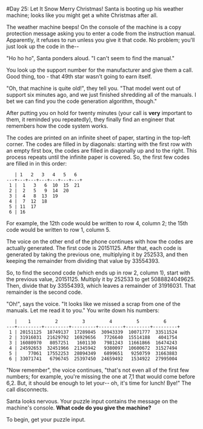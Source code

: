 #Day 25: Let It Snow
Merry Christmas! Santa is booting up his weather machine; looks like you might get a white Christmas after all.

The weather machine beeps! On the console of the machine is a copy protection message asking you to enter a code 
from the instruction manual. Apparently, it refuses to run unless you give it that code. No problem; you'll just 
look up the code in the--

"Ho ho ho", Santa ponders aloud. "I can't seem to find the manual."

You look up the support number for the manufacturer and give them a call. Good thing, too - that 49th star wasn't 
going to earn itself.

"Oh, that machine is quite old!", they tell you. "That model went out of support six minutes ago, and we just 
finished shredding all of the manuals. I bet we can find you the code generation algorithm, though."

After putting you on hold for twenty minutes (your call is **very** important to them, it reminded you repeatedly), 
they finally find an engineer that remembers how the code system works.

The codes are printed on an infinite sheet of paper, starting in the top-left corner. The codes are filled in by 
diagonals: starting with the first row with an empty first box, the codes are filled in diagonally up and to the 
right. This process repeats until the infinite paper is covered. So, the first few codes are filled in in this order:
```
   | 1   2   3   4   5   6  
---+---+---+---+---+---+---+
 1 |  1   3   6  10  15  21
 2 |  2   5   9  14  20
 3 |  4   8  13  19
 4 |  7  12  18
 5 | 11  17
 6 | 16
```
For example, the 12th code would be written to row 4, column 2; the 15th code would be written to row 1, column 5.

The voice on the other end of the phone continues with how the codes are actually generated. The first code is 
20151125. After that, each code is generated by taking the previous one, multiplying it by 252533, and then keeping 
the remainder from dividing that value by 33554393.

So, to find the second code (which ends up in row 2, column 1), start with the previous value, 20151125. Multiply 
it by 252533 to get 5088824049625. Then, divide that by 33554393, which leaves a remainder of 31916031. That 
remainder is the second code.

"Oh!", says the voice. "It looks like we missed a scrap from one of the manuals. Let me read it to you." You 
write down his numbers:
```
   |    1         2         3         4         5         6
---+---------+---------+---------+---------+---------+---------+
 1 | 20151125  18749137  17289845  30943339  10071777  33511524
 2 | 31916031  21629792  16929656   7726640  15514188   4041754
 3 | 16080970   8057251   1601130   7981243  11661866  16474243
 4 | 24592653  32451966  21345942   9380097  10600672  31527494
 5 |    77061  17552253  28094349   6899651   9250759  31663883
 6 | 33071741   6796745  25397450  24659492   1534922  27995004
```
"Now remember", the voice continues, "that's not even all of the first few numbers; for example, you're missing 
the one at 7,1 that would come before 6,2. But, it should be enough to let your-- oh, it's time for lunch! Bye!" 
The call disconnects.

Santa looks nervous. Your puzzle input contains the message on the machine's console. 
**What code do you give the machine?**

To begin, get your puzzle input.